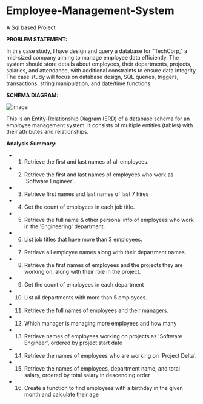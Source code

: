 # Employee-Management-System
A Sql based Project

**PROBLEM STATEMENT:**

In this case study, I have design and query a database for "TechCorp," a mid-sized company aiming to manage
employee data efficiently. The system should store details about employees, their departments, projects, salaries,
and attendance, with additional constraints to ensure data integrity. The case study will focus on database design,
SQL queries, triggers, transactions, string manipulation, and date/time functions.

**SCHEMA DIAGRAM:**

![image](https://github.com/user-attachments/assets/dd6fd5ce-72a2-4bf5-a563-af88b57b38f9)

This is an Entity-Relationship Diagram (ERD) of a database schema for an employee management system. It consists of multiple entities (tables) with their attributes and relationships.

**Analysis Summary:**

- 1. Retrieve the first and last names of all employees.

- 2. Retrieve the first and last names of employees who work as 'Software Engineer'.

- 3. Retrieve first names and last names of last 7 hires

- 4. Get the count of employees in each job title.

- 5. Retrieve the full name & other personal info of employees who work in the 'Engineering' department.

- 6. List job titles that have more than 3 employees.

- 7. Retrieve all employee names along with their department names. 

- 8. Retrieve the first names of employees and the projects they are working on, along with their role in the project.

- 9. Get the count of employees in each department

- 10. List all departments with more than 5 employees.

- 11. Retrieve the full names of employees and their managers.

- 12. Which manager is managing more employees and how many
      
- 13. Retrieve names of employees working on projects as 'Software Engineer', ordered by project start date
      
- 14. Retrieve the names of employees who are working on 'Project Delta'.

- 15. Retrieve the names of employees, department name, and total salary, ordered by total salary in descending order

- 16. Create a function to find employees with a birthday in the given month and calculate their age


